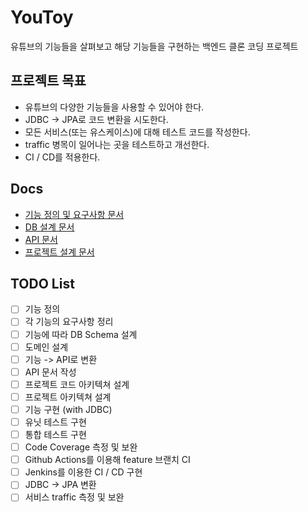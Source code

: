 # YouToy

유튜브의 기능들을 살펴보고 해당 기능들을 구현하는 백엔드 클론 코딩 프로젝트 

## 프로젝트 목표
- 유튜브의 다양한 기능들을 사용할 수 있어야 한다.
- JDBC -> JPA로 코드 변환을 시도한다.
- 모든 서비스(또는 유스케이스)에 대해 테스트 코드를 작성한다.
- traffic 병목이 일어나는 곳을 테스트하고 개선한다.
- CI / CD를 적용한다.

## Docs
- [기능 정의 및 요구사항 문서]()
- [DB 설계 문서]()
- [API 문서]()
- [프로젝트 설계 문서]()

## TODO List
- [ ] 기능 정의
- [ ] 각 기능의 요구사항 정리
- [ ] 기능에 따라 DB Schema 설계
- [ ] 도메인 설계
- [ ] 기능 -> API로 변환
- [ ] API 문서 작성
- [ ] 프로젝트 코드 아키텍쳐 설계
- [ ] 프로젝트 아키텍쳐 설계
- [ ] 기능 구현 (with JDBC)
- [ ] 유닛 테스트 구현
- [ ] 통합 테스트 구현
- [ ] Code Coverage 측정 및 보완
- [ ] Github Actions를 이용해 feature 브랜치 CI
- [ ] Jenkins를 이용한 CI / CD 구현
- [ ] JDBC -> JPA 변환
- [ ] 서비스 traffic 측정 및 보완